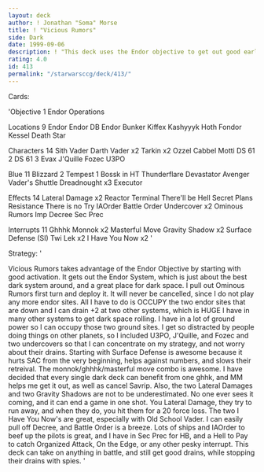 ```yaml
---
layout: deck
author: ! Jonathan "Soma" Morse
title: ! "Vicious Rumors"
side: Dark
date: 1999-09-06
description: ! "This deck uses the Endor objective to get out good early activation and Ominous rumors.  It never flips, but instead uses the two sites to add drains in space and work Battle Order, and has enough power to take on anything."
rating: 4.0
id: 413
permalink: "/starwarsccg/deck/413/"
---
```

Cards: 

'Objective	1
Endor Operations

Locations  9
Endor
Endor DB
Endor Bunker
Kiffex
Kashyyyk
Hoth
Fondor
Kessel
Death Star

Characters  14
Sith Vader
Darth Vader x2
Tarkin x2
Ozzel
Cabbel
Motti
DS 61 2
DS 61 3
Evax
J'Quille
Fozec
U3PO

Blue  11
Blizzard 2
Tempest 1
Bossk in HT
Thunderflare
Devastator
Avenger
Vader's Shuttle
Dreadnought x3
Executor

Effects  14
Lateral Damage x2
Reactor Terminal
There'll be Hell
Secret Plans
Resistance
There is no Try
IAOrder
Battle Order
Undercover x2
Ominous Rumors
Imp Decree
Sec Prec

Interrupts  11
Ghhhk
Monnok x2
Masterful Move
Gravity Shadow x2
Surface Defense (SI)
Twi Lek x2
I Have You Now x2
'

Strategy: '

Vicious Rumors takes advantage of the Endor Objective by starting with good activation.  It gets out the Endor System, which is just about the best dark system around, and a great place for dark space.  I pull out Ominous Rumors first turn and deploy it.  It will never be cancelled, since I do not play any more endor sites.  All I have to do is OCCUPY the two endor sites that are down and I can drain +2 at two other systems, which is HUGE  I have in many other systems to get dark space rolling.  I have in a lot of ground power so I can occupy those two ground sites.  I get so distracted by people doing things on other planets, so I included U3PO, J'Quille, and Fozec and two undercovers so that I can concentrate on my strategy, and not worry about their drains.  Starting with Surface Defense is awesome because it hurts SAC from the very beginning, helps against numbers, and slows their retreival.  The monnok/ghhhk/masterful move combo is awesome.  I have decided that every single dark deck can benefit from one ghhk, and MM helps me get it out, as well as cancel Savrip.  Also, the two Lateral Damages and two Gravity Shadows are not to be underestimated.  No one ever sees it coming, and it can end a game in one shot.  You Lateral Damage, they try to run away, and when they do, you hit them for a 20 force loss.	The two I Have You Now's are great, especially with Old School Vader.	I can easily pull off Decree, and Battle Order is a breeze.  Lots of ships and IAOrder to beef up the pilots is great, and I have in Sec Prec for HB, and a Hell to Pay to catch Organized Attack, On the Edge, or any other pesky interrupt.  This deck can take on anything in battle, and still get good drains, while stopping their drains with spies.    '
